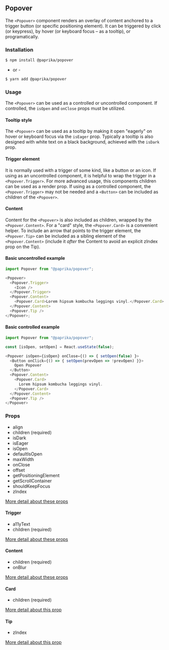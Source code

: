 ## Popover

The `<Popover>` component renders an overlay of content anchored to a trigger button (or specific positioning element). It can be triggered by click (or keypress), by hover (or keyboard focus – as a tooltip), or programatically.

### Installation

```sh
$ npm install @paprika/popover
```

- or -

```sh
$ yarn add @paprika/popover
```

### Usage

The `<Popover>` can be used as a controlled or uncontrolled component. If controlled, the `isOpen` and `onClose` props must be utilized.

#### Tooltip style

The `<Popover>` can be used as a tooltip by making it open "eagerly" on hover or keyboard focus via the `isEager` prop. Typically a tooltip is also designed with white text on a black background, achieved with the `isDark` prop.

#### Trigger element

It is normally used with a trigger of some kind, like a button or an icon. If using as an uncontrolled component, it is helpful to wrap the trigger in a `<Popover.Trigger>`. For more advanced usage, this components children can be used as a render prop. If using as a controlled component, the `<Popover.Trigger>` may not be needed and a `<Button>` can be included as children of the `<Popover>`.

#### Content

Content for the `<Popover>` is also included as children, wrapped by the `<Popover.Content>`. For a "card" style, the `<Popover.Card>` is a convenient helper. To include an arrow that points to the trigger element, the `<Popover.Tip>` can be included as a sibling element of the `<Popover.Content>` (include it _after_ the Content to avoid an explicit zIndex prop on the Tip).

#### Basic uncontrolled example

```js
import Popover from "@paprika/popover";

<Popover>
  <Popover.Trigger>
    <Icon />
  </Popover.Trigger>
  <Popover.Content>
    <Popover.Card>Lorem hipsum kombucha leggings vinyl.</Popover.Card>
  </Popover.Content>
  <Popover.Tip />
</Popover>;
```

#### Basic controlled example

```js
import Popover from "@paprika/popover";

const [isOpen, setOpen] = React.useState(false);

<Popover isOpen={isOpen} onClose={() => { setOpen(false) }>
  <Button onClick={() => { setOpen(prevOpen => !prevOpen) }}>
    Open Popover
  </Button>
  <Popover.Content>
    <Popover.Card>
      Lorem hipsum kombucha leggings vinyl.
    </Popover.Card>
  </Popover.Content>
  <Popover.Tip />
</Popover>
```

### Props

- align
- children (required)
- isDark
- isEager
- isOpen
- defaultIsOpen
- maxWidth
- onClose
- offset
- getPositioningElement
- getScrollContainer
- shouldKeepFocus
- zIndex

[More detail about these props](https://github.com/acl-services/paprika/blob/master/packages/Popover/src/Popover.js)

#### Trigger

- a11yText
- children (required)

[More detail about these props](https://github.com/acl-services/paprika/blob/master/packages/Popover/src/components/Trigger/Trigger.js)

#### Content

- children (required)
- onBlur

[More detail about these props](https://github.com/acl-services/paprika/blob/master/packages/Popover/src/components/Content/Content.js)

#### Card

- children (required)

[More detail about this prop](https://github.com/acl-services/paprika/blob/master/packages/Popover/src/components/Card/Card.js)

#### Tip

- zIndex

[More detail about this prop](https://github.com/acl-services/paprika/blob/master/packages/Popover/src/components/Tip/Tip.js)
